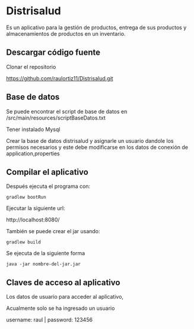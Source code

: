 # Distrisalud
 Es un aplicativo para la gestión de productos, entrega de sus productos y almacenamientos de productos en un inventario.

## Descargar código fuente 

Clonar el repositorio 

https://github.com/raulortiz11/Distrisalud.git

## Base de datos

Se puede encontrar el script de base de datos en /src/main/resources/scriptBaseDatos.txt

Tener instalado Mysql 

Crear la base de datos distrisalud y asignarle un usuario dandole los permisos necesarios y este debe modificarse en los datos de conexión de application,properties


## Compilar el aplicativo

Después ejecuta el programa con:

`gradlew bootRun`

Ejecutar la siguiente url: 

http://localhost:8080/

También se puede crear el jar usando:

`gradlew build`

Se ejecuta de la siguiente forma

`java -jar nombre-del-jar.jar`

## Claves de acceso al aplicativo

Los datos de usuario para acceder al aplicativo,

Acualmente solo se ha ingresado un usuario

username: raul | password: 123456 

